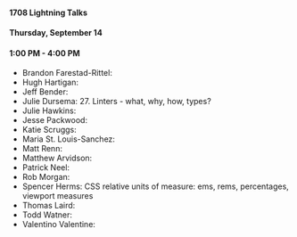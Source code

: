#### 1708 Lightning Talks
#### Thursday, September 14
#### 1:00 PM - 4:00 PM

- Brandon Farestad-Rittel:
- Hugh Hartigan:
- Jeff Bender:
- Julie Dursema: 27. Linters - what, why, how, types?
- Julie Hawkins:
- Jesse Packwood:
- Katie Scruggs:
- Maria St. Louis-Sanchez:
- Matt Renn:
- Matthew Arvidson:
- Patrick Neel:
- Rob Morgan:
- Spencer Herms: CSS relative units of measure: ems, rems, percentages, viewport measures
- Thomas Laird:
- Todd Watner:
- Valentino Valentine:
